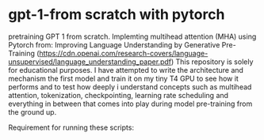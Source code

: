# gpt-1-from scratch with pytorch
pretraining GPT 1 from scratch. Implemting multihead attention (MHA) using Pytorch from: Improving Language Understanding by Generative Pre-Training (https://cdn.openai.com/research-covers/language-unsupervised/language_understanding_paper.pdf)
This repository is solely for educational purposes. I have attempted to write the architecture and mechanism  the first model and train it on my tiny T4 GPU to see how it performs and to test how deeply i understand concepts such as multihead attention, tokenization, checkpointing, learning rate scheduling and everything in between that comes into play during model pre-training from the ground up.

Requirement for running these scripts: 
